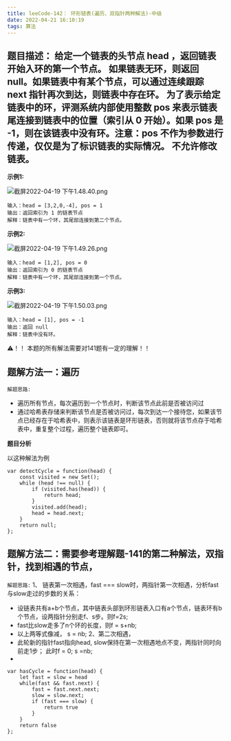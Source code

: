 ```yaml
---
title: leeCode-142： 环形链表(遍历、双指针两种解法)-中级
date: 2022-04-21 16:10:19
tags: 算法
---
```



<meta name="referrer" content="no-referrer"/>



## 题目描述： 给定一个链表的头节点  head ，返回链表开始入环的第一个节点。 如果链表无环，则返回 null。如果链表中有某个节点，可以通过连续跟踪 next 指针再次到达，则链表中存在环。 为了表示给定链表中的环，评测系统内部使用整数 pos 来表示链表尾连接到链表中的位置（索引从 0 开始）。如果 pos 是 -1，则在该链表中没有环。注意：pos 不作为参数进行传递，仅仅是为了标识链表的实际情况。 不允许修改 链表。


**示例1:**

![截屏2022-04-19 下午1.48.40.png](https://upload-images.jianshu.io/upload_images/11846892-8cb2d705d4b16b92.png?imageMogr2/auto-orient/strip%7CimageView2/2/w/1240)

```
输入：head = [3,2,0,-4], pos = 1
输出：返回索引为 1 的链表节点
解释：链表中有一个环，其尾部连接到第二个节点。

```
**示例2:**

![截屏2022-04-19 下午1.49.26.png](https://upload-images.jianshu.io/upload_images/11846892-9f90c37384264ea5.png?imageMogr2/auto-orient/strip%7CimageView2/2/w/1240)
```
输入：head = [1,2], pos = 0
输出：返回索引为 0 的链表节点
解释：链表中有一个环，其尾部连接到第一个节点。
```

**示例3:**

![截屏2022-04-19 下午1.50.03.png](https://upload-images.jianshu.io/upload_images/11846892-c7c76142d1af2a3d.png?imageMogr2/auto-orient/strip%7CimageView2/2/w/1240)
```
输入：head = [1], pos = -1
输出：返回 null
解释：链表中没有环。
```

⚠️！！ 本题的所有解法需要对141题有一定的理解！！

## 题解方法一：遍历

`解题思路:`
* 遍历所有节点，每次遍历到一个节点时，判断该节点此前是否被访问过
* 通过哈希表存储来判断该节点是否被访问过，每次到达一个接待您，如果该节点已经存在于哈希表中，则表示该链表是环形链表，否则就将该节点存于哈希表中，重复整个过程，遍历整个链表即可。


**题目分析**


以这种解法为例
```
var detectCycle = function(head) {
    const visited = new Set();
    while (head !== null) {
        if (visited.has(head)) {
            return head;
        }
        visited.add(head);
        head = head.next;
    }
    return null;
};
```


## 题解方法二：需要参考理解题-141的第二种解法，双指针，找到相遇的节点，


`解题思路:`
1、 链表第一次相遇，fast === slow时，两指针第一次相遇，分析fast与slow走过的步数的关系：
* 设链表共有a+b个节点，其中链表头部到环形链表入口有a个节点，链表环有b个节点，设两指针分别走f、s步。则f=2s;
* fast比slow走多了n个环的长度，则f = s+nb;
* 以上两等式像减， s = nb;
2、第二次相遇，
* 此轮新的指针fast指向head, slow保持在第一次相遇地点不变，两指针同时向前走1步；
   此时f = 0; s =nb;
* 



```
var hasCycle = function(head) {
    let fast = slow = head
    while(fast && fast.next) {
        fast = fast.next.next;
        slow = slow.next;
        if (fast === slow) {
            return true
        }
    }
    return false
};
```











